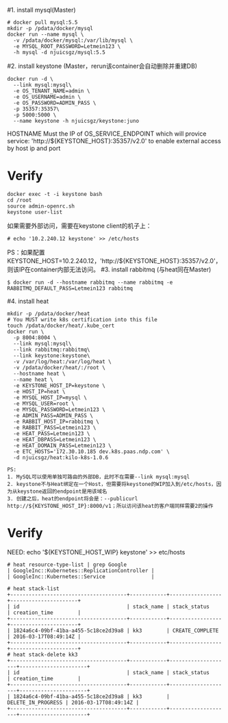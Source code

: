 #1. install mysql(Master)
```
# docker pull mysql:5.5
mkdir -p /pdata/docker/mysql
docker run --name mysql \
  -v /pdata/docker/mysql:/var/lib/mysql \
  -e MYSQL_ROOT_PASSWORD=Letmein123 \
  -h mysql -d njuicsgz/mysql:5.5
```
#2. install keystone (Master，rerun该container会自动删除并重建DB)
```
docker run -d \
  --link mysql:mysql\
  -e OS_TENANT_NAME=admin \
  -e OS_USERNAME=admin \
  -e OS_PASSWORD=ADMIN_PASS \
  -p 35357:35357\
  -p 5000:5000 \
  --name keystone -h njuicsgz/keystone:juno
```
HOSTNAME Must the IP of OS_SERVICE_ENDPOINT which will provice service: 'http://${KEYSTONE_HOST}:35357/v2.0' to enable external access by host ip and port
# Verify
```
docker exec -t -i keystone bash
cd /root
source admin-openrc.sh
keystone user-list
```
如果需要外部访问，需要在keystone client的机子上：
```
# echo '10.2.240.12 keystone' >> /etc/hosts
```
PS：如果配置KEYSTONE_HOST=10.2.240.12，'http://${KEYSTONE_HOST}:35357/v2.0'，则该IP在container内部无法访问。
#3. install rabbitmq (与heat同在Master)
```
$ docker run -d --hostname rabbitmq --name rabbitmq -e RABBITMQ_DEFAULT_PASS=Letmein123 rabbitmq
```
#4. install heat
```
mkdir -p /pdata/docker/heat
# You MUST write k8s certification into this file
touch /pdata/docker/heat/.kube_cert
docker run \
  -p 8004:8004 \
  --link mysql:mysql\
  --link rabbitmq:rabbitmq\
  --link keystone:keystone\
  -v /var/log/heat:/var/log/heat \
  -v /pdata/docker/heat/:/root \
  --hostname heat \
  --name heat \
  -e KEYSTONE_HOST_IP=keystone \
  -e HOST_IP=heat \
  -e MYSQL_HOST_IP=mysql \
  -e MYSQL_USER=root \
  -e MYSQL_PASSWORD=Letmein123 \
  -e ADMIN_PASS=ADMIN_PASS \
  -e RABBIT_HOST_IP=rabbitmq \
  -e RABBIT_PASS=Letmein123 \
  -e HEAT_PASS=Letmein123 \
  -e HEAT_DBPASS=Letmein123 \
  -e HEAT_DOMAIN_PASS=Letmein123 \
  -e ETC_HOSTS='172.30.10.185 dev.k8s.paas.ndp.com' \
  -d njuicsgz/heat:kilo-k8s-1.0.6
```
```
PS: 
1. MySQL可以使用单独可路由的外部DB，此时不在需要--link mysql:mysql
2. keystone不与Heat绑定在一个Host，但需要将keystone的WIP加入到/etc/hosts，因为从keystone返回的endpoint是用该域名
3. 创建之后，heat的endpoint将会是：--publicurl http://${KEYSTONE_HOST_IP}:8000/v1；所以访问该heat的客户端同样需要2的操作
```
# Verify
NEED: echo '${KEYSTONE_HOST_WIP} keystone' >> etc/hosts
```
# heat resource-type-list | grep Google
| GoogleInc::Kubernetes::ReplicationController |
| GoogleInc::Kubernetes::Service               |

# heat stack-list
+--------------------------------------+------------+-----------------+----------------------+
| id                                   | stack_name | stack_status    | creation_time        |
+--------------------------------------+------------+-----------------+----------------------+
| 1824a6c4-09bf-41ba-a455-5c18ce2d39a8 | kk3        | CREATE_COMPLETE | 2016-03-17T08:49:14Z |
+--------------------------------------+------------+-----------------+----------------------+
# heat stack-delete kk3
+--------------------------------------+------------+--------------------+----------------------+
| id                                   | stack_name | stack_status       | creation_time        |
+--------------------------------------+------------+--------------------+----------------------+
| 1824a6c4-09bf-41ba-a455-5c18ce2d39a8 | kk3        | DELETE_IN_PROGRESS | 2016-03-17T08:49:14Z |
+--------------------------------------+------------+--------------------+----------------------+
```
